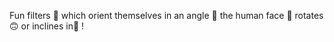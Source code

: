 
Fun filters 🥽 which orient themselves in an angle 📐 the human face 🧑 rotates 🙃 or inclines in🤪 ! 
 
